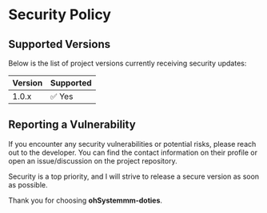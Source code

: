 

# Security Policy  

## Supported Versions  

Below is the list of project versions currently receiving security updates:  

| Version | Supported          |  
| ------- | ------------------ |  
| 1.0.x   | ✅ Yes |  

## Reporting a Vulnerability  

If you encounter any security vulnerabilities or potential risks, please reach 
out to the developer. You can find the contact information on their profile or 
open an issue/discussion on the project repository.  

Security is a top priority, and I will strive to release a secure version as 
soon as possible.  

Thank you for choosing **ohSystemmm-doties**.

